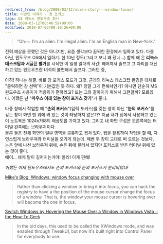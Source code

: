 ```yaml
---
redirect_from: /blog/2008/03/12/alien-story---window-focus/
title: 이방인 이야기 - 창 포커스
tags: UI 리눅스 윈도우즈 회사
date: 2008-03-12T00:46:59+09:00
modified: 2010-07-05T09:10:26+09:00
---
```


> "Oh~~ I'm an alien. I'm illegal alien. I'm an English man in New-York."

전혀 예상을 못했던 것은 아니지만, 요즘 생각보다 끔찍한 환경에서 일하고
있다. 다름 아닌, 윈도우즈 OS에서 일하기. 한 10년 정도(그러고 보니 꽤
됐네...) 함께 해 온 **리눅스 데스크탑과 서글픈 별거**를 시작한 이 일생
일대의 사건! 헤어져서 슬프고 그 자리를 대신하고 있는 윈도우즈란 녀석이
불편해서 슬프다. 그러던 중,

아하! 하나는 해결. 바로 창 포커스 모드가 그것. 근래의 리눅스 데스크탑
환경은 대체로 "클릭하면 창 선택"이 기본값인 듯 하다. 왜? 정말 그게
편해서인가? 아니면 단순히 MS 윈도우즈 사용자가 적응하기 편하라고? 또는
그와 같아지기 위해서 그런걸까? 모르겠다. 어쨌든 난 "**마우스 아래 있는
창이 포커스 갖기**"가 좋다.

다중 창에서 작업할 때 "**손의 포커스**"(입력 포커스)를 갖는 창이 아닌
"**눈의 포커스**"를 갖는 창이 화면 맨 위에 와 있는 것이 타당하지 않은가?
지금 내가 집에서 사용하고 있는 이 노트북은 1024x768의 해상도를 가지고
있다. 그리고 내 화면 구성은 오른쪽에는 터미널 왼쪽에는 브라우져이다.  
물론 둘은 전체 화면의 일부 영역을 공유하고 겹쳐 있다. 웹을 활용하여
작업을 할 때, 자연스럽게 브라우져와 터미널을 오가게 되는데, 매번 두
창이 교대로 떠 오르는 것보다, 눈은 앞에 나선 브라우져 위에, 손은 뒤에
물러서 있지만 포커스를 받은 터미널 위에 있는 것이 좋다.  
에이... 왜케 말이 길어지는거야! 몰라! 이게 편해!

_어쨌든 이제 윈도우즈에서도 손의 포커스와 눈의 포커스가 분리되었다!_

[Mike's Blog: Windows: window focus changing with mouse over](http://miknight.blogspot.com/2005/09/windows-window-focus-changing-with.html)   

> Rather than clicking a window to bring it into focus, you can hack the registry to have a the position of the mouse cursor change the focus of a window. That is, the window your mouse cursor is hovering over will become the one in focus.

[Switch Windows by Hovering the Mouse Over a Window in Windows Vista :: the How-To Geek](http://www.howtogeek.com/howto/windows-vista/switch-windows-by-hovering-the-mouse-over-a-window-in-windows-vista/)

> In the old days, this used to be called the XWindows mode, and was enabled through TweakUI, but now it's built right into Control Panel for everybody to use.


